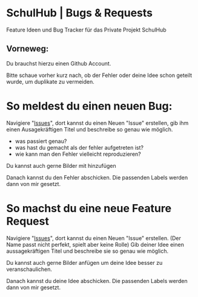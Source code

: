 # SchulHub | Bugs & Requests
Feature Ideen und Bug Tracker für das Private Projekt SchulHub


## Vorneweg:
Du brauchst hierzu einen Github Account.

Bitte schaue vorher kurz nach, ob der Fehler oder deine Idee schon geteilt wurde,
um duplikate zu vermeiden.

# So meldest du einen neuen Bug:

Navigiere "[Issues](github.com/TheFoxCraft/schulhub_issues/issues)",
dort kannst du einen Neuen "Issue" erstellen,
gib ihm einen Ausagekräftigen Titel und 
beschreibe so genau wie möglich. 

- was passiert genau?
- was hast du gemacht als der fehler aufgetreten ist?
- wie kann man den Fehler vielleicht reproduzieren?

Du kannst auch gerne Bilder mit hinzufügen

Danach kannst du den Fehler abschicken.
Die passenden Labels werden dann von mir gesetzt.



# So machst du eine neue Feature Request

Navigiere "[Issues](github.com/TheFoxCraft/schulhub_issues/issues)",
dort kannst du einen Neuen "Issue" erstellen.
(Der Name passt nicht perfekt, spielt aber keine Rolle)
Gib deiner Idee einen aussagekräftigen Titel und beschreibe
sie so genau wie möglich.

Du kannst auch gerne Bilder anfügen um deine Idee besser zu veranschaulichen.

Danach kannst du deine Idee abschicken.
Die passenden Labels werden dann von mir gesetzt.


